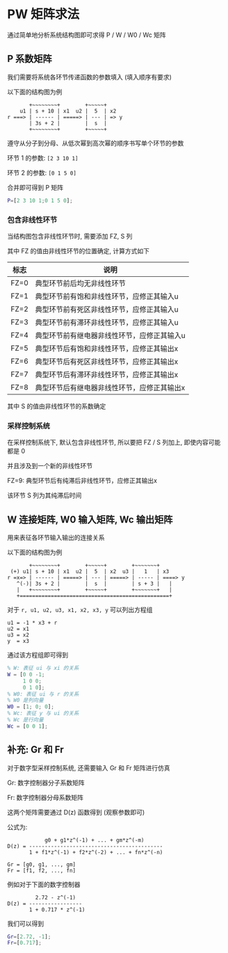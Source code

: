 # PW 矩阵求法

通过简单地分析系统结构图即可求得 P / W / W0 / Wc 矩阵

## P 系数矩阵

我们需要将系统各环节传递函数的参数填入 (填入顺序有要求)

以下面的结构图为例

```
       +~~~~~~~~+        +~~~~~+
    u1 | s + 10 | x1  u2 |  5  | x2
r ===> | ------ | =====> | --- | => y
       | 3s + 2 |        |  s  |
       +~~~~~~~~+        +~~~~~+
```

遵守从分子到分母、从低次幂到高次幂的顺序书写单个环节的参数

环节 1 的参数: `[2 3 10 1]`

环节 2 的参数: `[0 1 5 0]`

合并即可得到 P 矩阵
```matlab
P=[2 3 10 1;0 1 5 0];
```

### 包含非线性环节

当结构图包含非线性环节时, 需要添加 FZ, S 列

其中 FZ 的值由非线性环节的位置确定, 计算方式如下

|标志|说明|
|---|---|
|FZ=0|典型环节前后均无非线性环节|
|FZ=1|典型环节前有饱和非线性环节，应修正其输入u|
|FZ=2|典型环节前有死区非线性环节，应修正其输入u|
|FZ=3|典型环节前有滞环非线性环节，应修正其输入u|
|FZ=4|典型环节前有继电器非线性环节，应修正其输入u|
|FZ=5|典型环节后有饱和非线性环节，应修正其输出x|
|FZ=6|典型环节后有死区非线性环节，应修正其输出x|
|FZ=7|典型环节后有滞环非线性环节，应修正其输出x|
|FZ=8|典型环节后有继电器非线性环节，应修正其输出x|

其中 S 的值由非线性环节的系数确定

### 采样控制系统

在采样控制系统下, 默认包含非线性环节, 所以要把 FZ / S 列加上, 即使内容可能都是 0

并且涉及到一个新的非线性环节

FZ=9: 典型环节后有纯滞后非线性环节，应修正其输出x

该环节 S 列为其纯滞后时间

## W 连接矩阵, W0 输入矩阵, Wc 输出矩阵

用来表征各环节输入输出的连接关系

以下面的结构图为例

```
       +~~~~~~~~+        +~~~~~+        +~~~~~~~+
 (+) u1| s + 10 | x1  u2 |  5  | x2  u3 |   1   | x3
r =x=> | ------ | =====> | --- | =====> | ----- | ====> y
   ^(-)| 3s + 2 |        |  s  |        | s + 3 |   |
   |   +~~~~~~~~+        +~~~~~+        +~~~~~~~+   |
   +================================================+
```

对于 `r, u1, u2, u3, x1, x2, x3, y` 可以列出方程组

```
u1 = -1 * x3 + r
u2 = x1
u3 = x2
y  = x3
```

通过该方程组即可得到

```matlab
% W: 表征 ui 与 xi 的关系
W = [0 0 -1;
     1 0 0;
     0 1 0];
% W0: 表征 ui 与 r 的关系
% W0 是列向量
W0 = [1; 0; 0];
% Wc: 表征 y 与 ui 的关系
% Wc 是行向量
Wc = [0 0 1];
```

## 补充: Gr 和 Fr

对于数字型采样控制系统, 还需要输入 Gr 和 Fr 矩阵进行仿真

Gr: 数字控制器分子系数矩阵

Fr: 数字控制器分母系数矩阵

这两个矩阵需要通过 D(z) 函数得到 (观察参数即可)

公式为:

```
            g0 + g1*z^(-1) + ... + gm*z^(-m)
D(z) = -------------------------------------------
       1 + f1*z^(-1) + f2*z^(-2) + ... + fn*z^(-n)

Gr = [g0, g1, ..., gm]
Fr = [f1, f2, ..., fn]
```

例如对于下面的数字控制器
```
         2.72 - z^(-1)
D(z) = -----------------
       1 + 0.717 * z^(-1)
```

我们可以得到
```matlab
Gr=[2.72, -1];
Fr=[0.717];
```
